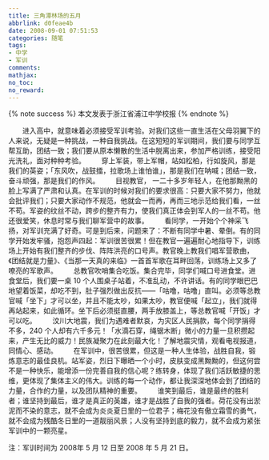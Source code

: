 ```yaml
---
title: 三角潭林场的五月
abbrlink: d0feae4b
date: 2008-09-01 07:51:53
categories: 随笔
tags:
- 中学
- 军训
comments:
mathjax:
no_toc:
no_reward:
---
```

{% note success %} 本文发表于浙江省浦江中学校报 {% endnote %}

　　进入高中，就意味着必须接受军训考验。对我们这些一直生活在父母羽翼下的人来说，无疑是一种挑战，一种自我挑战。在这短短的军训期间，我们要与同学互帮互助，团结一致；我们要从原本懒散的生活中脱离出来，参加严格训练，接受阳光洗礼，面对种种考验。<!-- more -->
　　穿上军装，带上军帽，站如松柏，行如旋风，那是我们的英姿；「东风吹，战鼓擂，拉歌场上谁怕谁」，那是我们在呐喊；团结一致，奋斗顽强，那是我们的作风。
　　目视教官， 一二十多岁年轻人，在他那黝黑的脸上写满了严肃和认真。在军训的时候对我们的要求很高：只要大家不努力，他就会批评我们；只要大家动作不规范，他就会一而再，再而三地示范给我们看，一丝不苟。军姿的纹丝不动，跨步的整齐有力，使我们真正体会到军人的一丝不苟。他还很爱笑，休息时常与我们聊军营中的故事。
　　看同学，一开始个个神采飞扬，对军训充满了好奇。可是到后来，问题来了：不断有同学中暑、晕倒。有的同学开始发牢骚，抱怨声四起：军训很苦很累！但在教官一遍遍耐心地指导下，训练场上开始有我们整齐的步伐、阵阵洪亮的口号声。教官晚上教我们唱军营歌曲，《团结就是力量》、《当那一天真的来临》一首首军歌在耳畔回荡，训练场上又多了嘹亮的军歌声。
　　总教官吹哨集合吃饭。集合完毕，同学们喊口号进食堂。进食堂后，我们要一桌 10 个人围桌子站着，不准乱动，不许讲话。有的同学眼巴巴地望着饭菜，却吃不到，肚子强烈做出反抗——「咕噜，咕噜」直叫。必须等总教官喊「坐下」才可以坐，并且不能太吵，如果太吵，教官便喊「起立」，我们就得再站起来，如此循环。坐下后必须挺直腰，两手放膝盖上，等总教官喊「开饭」才可以吃。
　　汶川大地震，我们为遇难者默哀，为灾区人民捐款，每个同学捐得不多，240 个人却有六千多元！「水滴石穿，绳锯木断」微小的力量一旦积攒起来，产生无比的威力！民族凝聚力在此刻最大化！了解地震灾情，观看电视报道，同情心、感动。
　　在军训中，很苦很累，但这是一种人生体验，战胜自我，锻炼意志的最佳良机。站军姿，烈日下曝晒一个小时，皮肤变成黑黝黝的，但这何尝不是一种快乐，能增添一份完善自我的信心呢？练转身，体现了我们活跃敏捷的思维，更体现了集体主义的伟大。训练的每一个动作，都让我深深地体会到了团结的力量，合作的力量，以及团队精神的重要。
　　谁笑到最后，谁是最终的胜利者；谁坚持到最后，谁才是真正的英雄，谁才是战胜了自我的强者。荷花没有出淤泥而不染的意志，就不会成为炎炎夏日里的一位君子；梅花没有傲立霜雪的勇气，就不会成为残酷冬日里的一道靓丽风景；人没有坚持到底的毅力，就不会成为紧张军训中的一颗亮星。

注：军训时间为 2008年 5 月 12 日至 2008 年 5 月 21 日。
